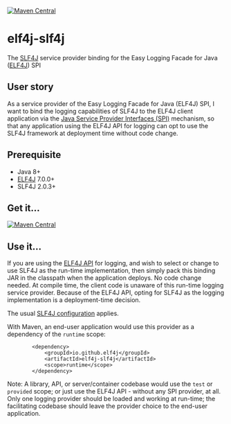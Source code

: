 [![Maven Central](https://img.shields.io/maven-central/v/io.github.elf4j/elf4j-slf4j.svg?label=Maven%20Central)](https://search.maven.org/search?q=g:%22io.github.elf4j%22%20AND%20a:%22elf4j-slf4j%22)

# elf4j-slf4j

The [SLF4J](https://www.slf4j.org/) service provider binding for the Easy Logging Facade for
Java ([ELF4J](https://github.com/elf4j/elf4j-api)) SPI

## User story

As a service provider of the Easy Logging Facade for Java (ELF4J) SPI, I want to bind the logging capabilities of SLF4J
to the ELF4J client application via
the [Java Service Provider Interfaces (SPI)](https://docs.oracle.com/javase/tutorial/sound/SPI-intro.html) mechanism, so
that any application using the ELF4J API for logging can opt to use the SLF4J framework at deployment time without code
change.

## Prerequisite

- Java 8+
- [ELF4J](https://github.com/elf4j/elf4j-api) 7.0.0+
- SLF4J 2.0.3+

## Get it...

[![Maven Central](https://img.shields.io/maven-central/v/io.github.elf4j/elf4j-slf4j.svg?label=Maven%20Central)](https://search.maven.org/search?q=g:%22io.github.elf4j%22%20AND%20a:%22elf4j-slf4j%22)

## Use it...

If you are using the [ELF4J API](https://github.com/elf4j/elf4j-api#the-client-api) for logging, and wish to select or
change to use SLF4J as the run-time implementation, then simply pack this binding JAR in the classpath when the
application deploys. No code change needed. At compile time, the client code is unaware of this run-time logging service
provider. Because of the ELF4J API, opting for SLF4J as the logging implementation is a deployment-time decision.

The usual [SLF4J configuration](https://www.slf4j.org/manual.html#swapping) applies.

With Maven, an end-user application would use this provider as a dependency of the `runtime` scope:

```
        <dependency>
            <groupId>io.github.elf4j</groupId>
            <artifactId>elf4j-slf4j</artifactId>
            <scope>runtime</scope>
        </dependency>
```

Note: A library, API, or server/container codebase would use the `test` or `provided` scope; or just use the ELF4J API -
without any SPI provider, at all. Only one logging provider should be loaded and working at run-time; the
facilitating codebase should leave the provider choice to the end-user application.
